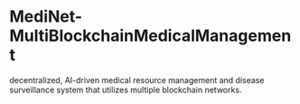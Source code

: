 # MediNet-MultiBlockchainMedicalManagement
decentralized, AI-driven medical resource management and disease surveillance system that utilizes multiple blockchain networks.
